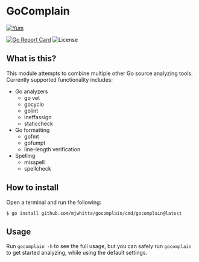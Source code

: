 # GoComplain

[![Yum](https://img.shields.io/badge/-Buy%20me%20a%20cookie-blue?labelColor=grey&logo=cookiecutter&style=for-the-badge)](https://www.buymeacoffee.com/mjwhitta)

[![Go Report Card](https://goreportcard.com/badge/github.com/mjwhitta/gocomplain?style=for-the-badge)](https://goreportcard.com/report/github.com/mjwhitta/gocomplain)
![License](https://img.shields.io/github/license/mjwhitta/gocomplain?style=for-the-badge)

## What is this?

This module attempts to combine multiple other Go source analyzing
tools. Currently supported functionality includes:

- Go analyzers
    - go vet
    - gocyclo
    - golint
    - ineffassign
    - staticcheck
- Go formatting
    - gofmt
    - gofumpt
    - line-length verification
- Spelling
    - misspell
    - spellcheck

## How to install

Open a terminal and run the following:

```
$ go install github.com/mjwhitta/gocomplain/cmd/gocomplain@latest
```

## Usage

Run `gocomplain -h` to see the full usage, but you can safely run
`gocomplain` to get started analyzing, while using the default
settings.

